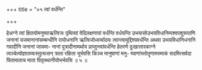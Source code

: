 +++
title = "०५ त्वां वर्धन्ति"

+++

हेअग्ने त्वां क्षितयोमनुष्याऋत्विजः पृथिव्यां वेदिलक्षणायां वर्धन्ति वर्धयन्ति उभयासोउभयविधानिम्पश्वपशुरूपाणि जनानां यजमानानांसम्बन्धीनि रायोधनानि ऋत्विजोध्वर्य्वादयः त्वान्त्वामुद्दिश्यवर्धन्ति अथवा उभयविधानिधनानि गवादीनि जनानां जायमा- नानां पुत्रादीनामर्थाय प्राप्तुन्त्वांवर्धन्ति हेतरणे दुःखात्तारकाग्ने त्वञ्चेत्योज्ञातव्यःस्तुत्यःसन् त्राता रक्षिता भूर्भवसि किञ्च मानुषाणां मनु- ष्याणांस्तोतॄणामस्माकं सदमित्सर्वदा पितामाताच माता पितृस्थानीयोभर्भवसि ॥ ५ ॥